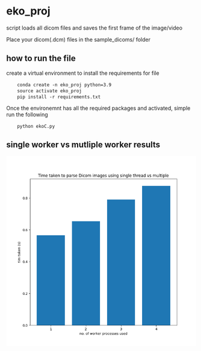 # eko_proj


script loads all dicom files and saves the first frame of the image/video


Place your dicom(.dcm) files in the sample_dicoms/ folder

## how to run the file

create a virtual environment to install the requirements for file
```
    conda create -n eko_proj python=3.9
    source activate eko_proj
    pip install -r requirements.txt
```

Once the environemnt has all the required packages and activated, simple run the following
```
    python ekoC.py
```
## single worker vs mutliple worker results

![res](results.png)



